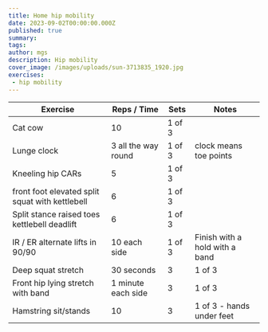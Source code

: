 ```yaml
---
title: Home hip mobility
date: 2023-09-02T00:00:00.000Z
published: true
summary: 
tags:
author: mgs
description: Hip mobility
cover_image: /images/uploads/sun-3713835_1920.jpg
exercises: 
 - hip mobility
---
```

Exercise|Reps / Time|Sets|Notes
--|--|--|--|
 Cat cow | 10 | 1 of 3 |  |  
Lunge clock| 3 all the way round | 1 of 3 |  clock means toe points| 
 Kneeling hip CARs| 5 | 1 of 3 |  |  
 front foot elevated split squat with kettlebell | 6  | 1 of 3  |  |
 Split stance raised toes kettlebell deadlift | 6  | 1 of 3  |  |
 IR / ER alternate lifts in 90/90 | 10 each side | 1 of 3 |  Finish with a hold with a band|
Deep squat stretch | 30 seconds | 3 | 1 of 3  |
 Front hip lying stretch with band | 1 minute each side | 3 | 1 of 3 |
  Hamstring sit/stands | 10 | 3 | 1 of 3 - hands under feet  | 
